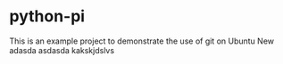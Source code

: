 # python-pi
This is an example project to demonstrate the use of git on Ubuntu
New
adasda
asdasda
kakskjdslvs

